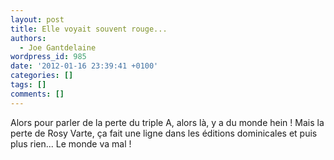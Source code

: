 ```yaml
---
layout: post
title: Elle voyait souvent rouge...
authors:
  - Joe Gantdelaine
wordpress_id: 985
date: '2012-01-16 23:39:41 +0100'
categories: []
tags: []
comments: []
---
```

Alors pour parler de la perte du triple A, alors là, y a du monde hein ! Mais la perte de Rosy Varte, ça fait une ligne dans les éditions dominicales et puis plus rien... Le monde va mal !
